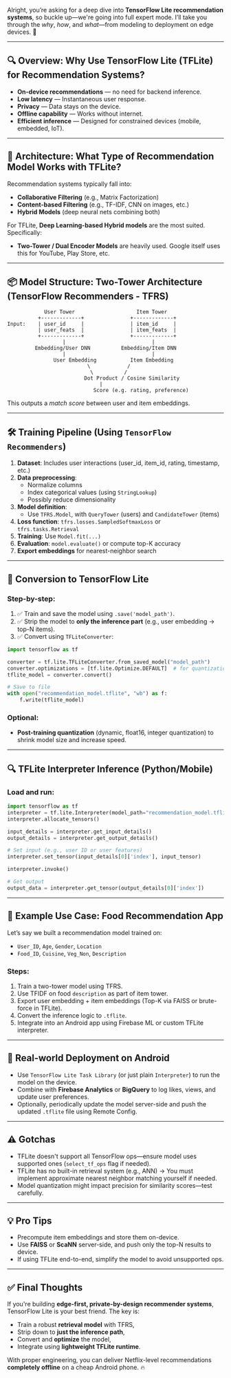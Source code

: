 Alright, you’re asking for a deep dive into **TensorFlow Lite recommendation systems**, so buckle up—we're going into full expert mode. I’ll take you through the *why*, *how*, and *what*—from modeling to deployment on edge devices. 🚀

---

## 🔍 Overview: Why Use TensorFlow Lite (TFLite) for Recommendation Systems?

- **On-device recommendations** — no need for backend inference.
- **Low latency** — Instantaneous user response.
- **Privacy** — Data stays on the device.
- **Offline capability** — Works without internet.
- **Efficient inference** — Designed for constrained devices (mobile, embedded, IoT).

---

## 🧠 Architecture: What Type of Recommendation Model Works with TFLite?

Recommendation systems typically fall into:
- **Collaborative Filtering** (e.g., Matrix Factorization)
- **Content-based Filtering** (e.g., TF-IDF, CNN on images, etc.)
- **Hybrid Models** (deep neural nets combining both)

For TFLite, **Deep Learning-based Hybrid models** are the most suited. Specifically:
- **Two-Tower / Dual Encoder Models** are heavily used. Google itself uses this for YouTube, Play Store, etc.

---

## 📦 Model Structure: Two-Tower Architecture (TensorFlow Recommenders - TFRS)

```plaintext
            User Tower                    Item Tower
          +-------------+               +-------------+
Input:    | user_id     |               | item_id     |
          | user_feats  |               | item_feats  |
          +-------------+               +-------------+
                  |                            |
         Embedding/User DNN          Embedding/Item DNN
                  |                            |
               User Embedding           Item Embedding
                          \            /
                           \          /
                         Dot Product / Cosine Similarity
                              |
                            Score (e.g. rating, preference)
```

This outputs a *match score* between user and item embeddings.

---

## 🛠️ Training Pipeline (Using `TensorFlow Recommenders`)

1. **Dataset**: Includes user interactions (user_id, item_id, rating, timestamp, etc.)
2. **Data preprocessing**:
   - Normalize columns
   - Index categorical values (using `StringLookup`)
   - Possibly reduce dimensionality
3. **Model definition**:
   - Use `TFRS.Model`, with `QueryTower` (users) and `CandidateTower` (items)
4. **Loss function**: `tfrs.losses.SampledSoftmaxLoss` or `tfrs.tasks.Retrieval`
5. **Training**: Use `Model.fit(...)`
6. **Evaluation**: `model.evaluate()` or compute top-K accuracy
7. **Export embeddings** for nearest-neighbor search

---

## 🔄 Conversion to TensorFlow Lite

### Step-by-step:

1. ✅ Train and save the model using `.save('model_path')`.
2. ✅ Strip the model to **only the inference part** (e.g., user embedding → top-N items).
3. ✅ Convert using `TFLiteConverter`:

```python
import tensorflow as tf

converter = tf.lite.TFLiteConverter.from_saved_model("model_path")
converter.optimizations = [tf.lite.Optimize.DEFAULT]  # for quantization
tflite_model = converter.convert()

# Save to file
with open("recommendation_model.tflite", "wb") as f:
    f.write(tflite_model)
```

### Optional:
- **Post-training quantization** (dynamic, float16, integer quantization) to shrink model size and increase speed.

---

## 🔍 TFLite Interpreter Inference (Python/Mobile)

### Load and run:

```python
import tensorflow as tf
interpreter = tf.lite.Interpreter(model_path="recommendation_model.tflite")
interpreter.allocate_tensors()

input_details = interpreter.get_input_details()
output_details = interpreter.get_output_details()

# Set input (e.g., user ID or user features)
interpreter.set_tensor(input_details[0]['index'], input_tensor)

interpreter.invoke()

# Get output
output_data = interpreter.get_tensor(output_details[0]['index'])
```

---

## 🤖 Example Use Case: Food Recommendation App

Let’s say we built a recommendation model trained on:
- `User_ID`, `Age`, `Gender`, `Location`
- `Food_ID`, `Cuisine`, `Veg_Non`, `Description`

### Steps:
1. Train a two-tower model using TFRS.
2. Use TFIDF on food `description` as part of item tower.
3. Export user embedding + item embeddings (Top-K via FAISS or brute-force in TFLite).
4. Convert the inference logic to `.tflite`.
5. Integrate into an Android app using Firebase ML or custom TFLite interpreter.

---

## 🚀 Real-world Deployment on Android

- Use `TensorFlow Lite Task Library` (or just plain `Interpreter`) to run the model on the device.
- Combine with **Firebase Analytics** or **BigQuery** to log likes, views, and update user preferences.
- Optionally, periodically update the model server-side and push the updated `.tflite` file using Remote Config.

---

## ⚠️ Gotchas

- TFLite doesn't support all TensorFlow ops—ensure model uses supported ones (`select_tf_ops` flag if needed).
- TFLite has no built-in retrieval system (e.g., ANN) → You must implement approximate nearest neighbor matching yourself if needed.
- Model quantization might impact precision for similarity scores—test carefully.

---

## 💡 Pro Tips

- Precompute item embeddings and store them on-device.
- Use **FAISS** or **ScaNN** server-side, and push only the top-N results to device.
- If using TFLite end-to-end, simplify the model to avoid unsupported ops.

---

## ✅ Final Thoughts

If you're building **edge-first, private-by-design recommender systems**, TensorFlow Lite is your best friend. The key is:
- Train a robust **retrieval model** with TFRS,
- Strip down to **just the inference path**,
- Convert and **optimize** the model,
- Integrate using **lightweight TFLite runtime**.

With proper engineering, you can deliver Netflix-level recommendations **completely offline** on a cheap Android phone. 🔥
